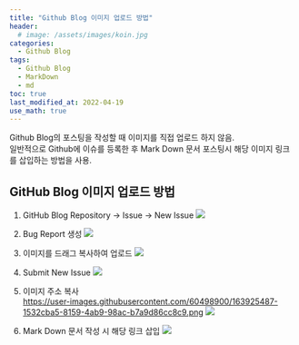 ```yaml
---
title: "Github Blog 이미지 업로드 방법"
header:
  # image: /assets/images/koin.jpg
categories:
  - Github Blog
tags:
  - Github Blog
  - MarkDown
  - md
toc: true
last_modified_at: 2022-04-19
use_math: true
---
```


Github Blog의 포스팅을 작성할 때 이미지를 직접 업로드 하지 않음.   
일반적으로 Github에 이슈를 등록한 후 Mark Down 문서 포스팅시 해당 이미지 링크를 삽입하는 방법을 사용.

## GitHub Blog 이미지 업로드 방법

1. GitHub Blog Repository -> Issue -> New Issue
![](https://user-images.githubusercontent.com/60498900/163925079-aac4e56b-5334-4592-abda-91d3eb88e009.png)

2. Bug Report 생성
![](https://user-images.githubusercontent.com/60498900/163925229-478fc52b-1337-438d-87f2-b70fea590dcf.png)

3. 이미지를 드래그 복사하여 업로드
![](https://user-images.githubusercontent.com/60498900/163925233-8de8752f-db4e-403d-82a8-ffd114d3a134.png)

4. Submit New Issue
![](https://user-images.githubusercontent.com/60498900/163925312-c79e5a75-aaee-4669-941a-90b91d7334b3.png)

5. 이미지 주소 복사   
https://user-images.githubusercontent.com/60498900/163925487-1532cba5-8159-4ab9-98ac-b7a9d86cc8c9.png
![](https://user-images.githubusercontent.com/60498900/163925487-1532cba5-8159-4ab9-98ac-b7a9d86cc8c9.png)

6. Mark Down 문서 작성 시 해당 링크 삽입
![](https://user-images.githubusercontent.com/60498900/163926552-c82d6e40-ca77-4017-b7f3-a658a6fad1a0.png)